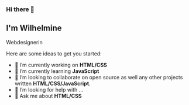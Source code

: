 ### Hi there 👋
## I'm Wilhelmine
Webdesignerin
<!--
**wilhelmine-erber/Wilhelmine-Erber** is a ✨ _special_ ✨ repository because its `README.md` (this file) appears on your GitHub profile.
-->
Here are some ideas to get you started:

- 🔭 I’m currently working on **HTML/CSS**
- 🌱 I’m currently learning **JavaScript**
- 👯 I’m looking to collaborate on open source as well any other projects written **HTML/CSS/JavaScript**.
- 🤔 I’m looking for help with ...
- 💬 Ask me about **HTML/CSS**
